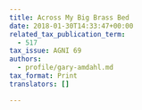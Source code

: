 ```yaml
---
title: Across My Big Brass Bed
date: 2018-01-30T14:33:47+00:00
related_tax_publication_term:
  - 517
tax_issue: AGNI 69
authors:
  - profile/gary-amdahl.md
tax_format: Print
translators: []

---
```

